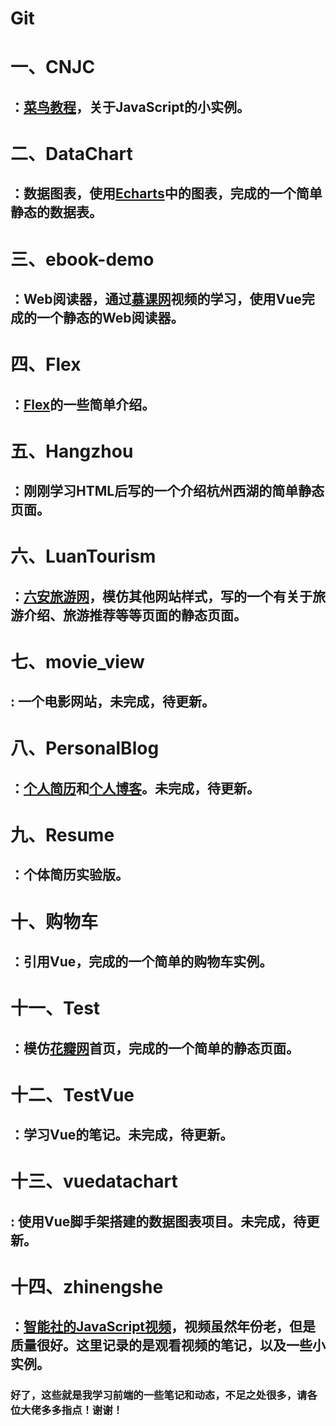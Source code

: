 # Git
# 一、CNJC
##    ：[菜鸟教程](http://www.runoob.com/)，关于JavaScript的小实例。

# 二、DataChart
##    ：数据图表，使用[Echarts](http://echarts.baidu.com/)中的图表，完成的一个简单静态的数据表。    

# 三、ebook-demo  
##    ：Web阅读器，通过[慕课网](https://www.imooc.com/learn/1038)视频的学习，使用Vue完成的一个静态的Web阅读器。  

# 四、Flex  
##    ：[Flex](http://www.ruanyifeng.com/blog/2015/07/flex-grammar.html)的一些简单介绍。  

# 五、Hangzhou  
##    ：刚刚学习HTML后写的一个介绍杭州西湖的简单静态页面。  

# 六、LuanTourism  
##    ：[六安旅游网](http://luanyu.tk/LuanTourism/homepage/index.html)，模仿其他网站样式，写的一个有关于旅游介绍、旅游推荐等等页面的静态页面。  

# 七、movie_view  
##    : 一个电影网站，未完成，待更新。  

# 八、PersonalBlog  
##    ：[个人简历](http://www.luanyu.tk/)和[个人博客](http://luanyu.tk/wordpress/)。未完成，待更新。  

# 九、Resume  
##    ：个体简历实验版。  

# 十、购物车  
##    ：引用Vue，完成的一个简单的购物车实例。  

# 十一、Test  
##    ：模仿[花瓣网](http://huaban.com/)首页，完成的一个简单的静态页面。  

# 十二、TestVue  
##    ：学习Vue的笔记。未完成，待更新。  

# 十三、vuedatachart
##    : 使用Vue脚手架搭建的数据图表项目。未完成，待更新。  

# 十四、zhinengshe  
##    ：[智能社的JavaScript视频](https://www.bilibili.com/video/av29885002)，视频虽然年份老，但是质量很好。这里记录的是观看视频的笔记，以及一些小实例。  

###   好了，这些就是我学习前端的一些笔记和动态，不足之处很多，请各位大佬多多指点！谢谢！